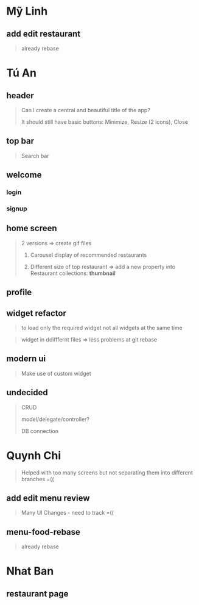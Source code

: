 # Mỹ Linh
## add edit restaurant
> already rebase


# Tú An
## header
> Can I create a central and beautiful title of the app?
> 
> It should still have basic buttons: Minimize, Resize (2 icons), Close


## top bar
> Search bar


## welcome
### login
### signup

## home screen
> 2 versions => create gif files
> 
> 1. Carousel display of recommended restaurants 
> 
> 2. Different size of top restaurant => add a new property into Restaurant collections: **thumbnail**

## profile

## widget refactor
> to load only the required widget not all widgets at the same time

> widget in ddifffernt files => less problems at git rebase

## modern ui
> Make use of custom widget


## undecided
> CRUD
> 
> model/delegate/controller?
> 
> DB connection
> 

# Quynh Chi

> Helped with too many screens but not separating them into different branches =((

## add edit menu review
> Many UI Changes - need to track =((

## menu-food-rebase
> already rebase

# Nhat Ban
## restaurant page

